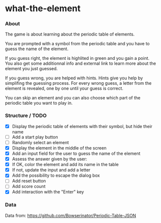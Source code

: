 # what-the-element

### About

The game is about learning about the periodic table of elements.

You are prompted with a symbol from the periodic table and you have to guess the name of the element.

If you guess right, the element is highlited in green and you gain a point. You also get some additionnal info and external link to learn more about the element you just guessed.

If you guess wrong, you are helped with hints. Hints give you help by simplifing the guessing process. For every wrong guess, a letter from the element is revealed, one by one until your guess is correct.

You can skip an element and you can also choose which part of the periodic table you want to play in.

### Structure / TODO

- [x] Display the periodic table of elements with their symbol, but hide their name
- [ ] Add a start play button
- [ ] Randomly select an element
- [x] Display the element in the middle of the screen
- [x] Add an input field for the user to guess the name of the element
- [x] Assess the answer given by the user:
- [x] If OK, color the element and add its name in the table
- [x] If not, update the input and add a letter
- [x] Add the possibility to escape the dialog box
- [ ] Add reset button
- [ ] Add score count
- [x] Add interaction with the "Enter" key

### Data

Data from:
https://github.com/Bowserinator/Periodic-Table-JSON
